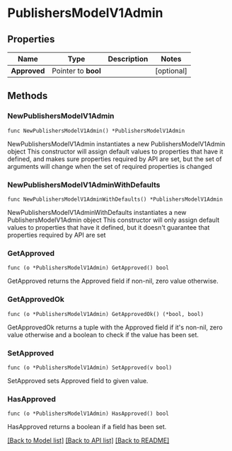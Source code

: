 # PublishersModelV1Admin

## Properties

Name | Type | Description | Notes
------------ | ------------- | ------------- | -------------
**Approved** | Pointer to **bool** |  | [optional] 

## Methods

### NewPublishersModelV1Admin

`func NewPublishersModelV1Admin() *PublishersModelV1Admin`

NewPublishersModelV1Admin instantiates a new PublishersModelV1Admin object
This constructor will assign default values to properties that have it defined,
and makes sure properties required by API are set, but the set of arguments
will change when the set of required properties is changed

### NewPublishersModelV1AdminWithDefaults

`func NewPublishersModelV1AdminWithDefaults() *PublishersModelV1Admin`

NewPublishersModelV1AdminWithDefaults instantiates a new PublishersModelV1Admin object
This constructor will only assign default values to properties that have it defined,
but it doesn't guarantee that properties required by API are set

### GetApproved

`func (o *PublishersModelV1Admin) GetApproved() bool`

GetApproved returns the Approved field if non-nil, zero value otherwise.

### GetApprovedOk

`func (o *PublishersModelV1Admin) GetApprovedOk() (*bool, bool)`

GetApprovedOk returns a tuple with the Approved field if it's non-nil, zero value otherwise
and a boolean to check if the value has been set.

### SetApproved

`func (o *PublishersModelV1Admin) SetApproved(v bool)`

SetApproved sets Approved field to given value.

### HasApproved

`func (o *PublishersModelV1Admin) HasApproved() bool`

HasApproved returns a boolean if a field has been set.


[[Back to Model list]](../README.md#documentation-for-models) [[Back to API list]](../README.md#documentation-for-api-endpoints) [[Back to README]](../README.md)


